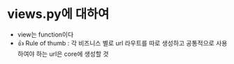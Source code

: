 # views.py에 대하여
* view는 function이다
* :thumbsup: Rule of thumb : 각 비즈니스 별로 url 라우트를 따로 생성하고 공통적으로 사용하여야 하는 url은 core에 생성할 것